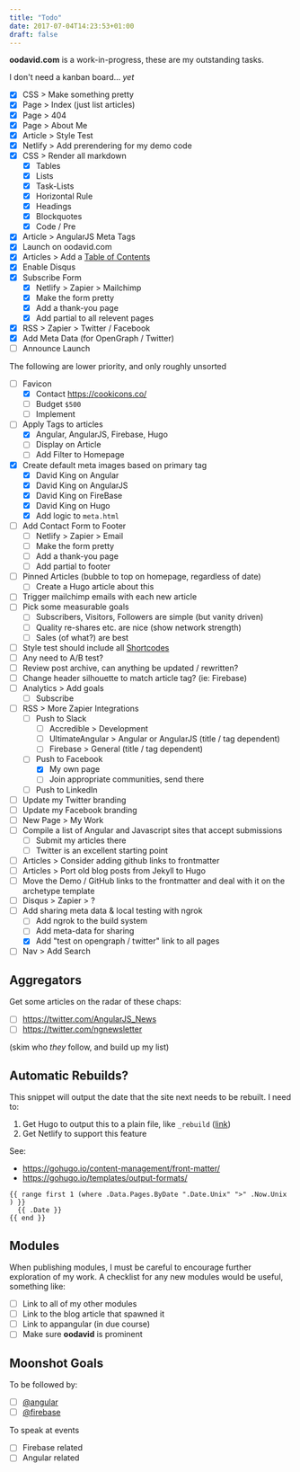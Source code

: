 ```yaml
---
title: "Todo"
date: 2017-07-04T14:23:53+01:00
draft: false
---
```


**oodavid.com** is a work-in-progress, these are my outstanding tasks.

I don't need a kanban board... _yet_

* [x] CSS > Make something pretty
* [x] Page > Index (just list articles)
* [x] Page > 404
* [x] Page > About Me
* [x] Article > Style Test
* [x] Netlify > Add prerendering for my demo code
* [x] CSS > Render all markdown
    * [x] Tables
    * [x] Lists
    * [x] Task-Lists
    * [x] Horizontal Rule
    * [x] Headings
    * [x] Blockquotes
    * [x] Code / Pre
* [x] Article > AngularJS Meta Tags
* [x] Launch on oodavid.com
* [x] Articles > Add a [Table of Contents](https://gohugo.io/extras/toc/)
* [x] Enable Disqus
* [x] Subscribe Form
    * [x] Netlify > Zapier > Mailchimp
    * [x] Make the form pretty
    * [x] Add a thank-you page
    * [x] Add partial to all relevent pages
* [x] RSS > Zapier > Twitter / Facebook
* [x] Add Meta Data (for OpenGraph / Twitter)
* [ ] Announce Launch

The following are lower priority, and only roughly unsorted

* [ ] Favicon
    * [x] Contact https://cookicons.co/
    * [ ] Budget `$500`
    * [ ] Implement
* [ ] Apply Tags to articles
    * [x] Angular, AngularJS, Firebase, Hugo
    * [ ] Display on Article
    * [ ] Add Filter to Homepage
* [x] Create default meta images based on primary tag
    * [x] David King on Angular
    * [x] David King on AngularJS
    * [x] David King on FireBase
    * [x] David King on Hugo
    * [x] Add logic to `meta.html`
* [ ] Add Contact Form to Footer
    * [ ] Netlify > Zapier > Email
    * [ ] Make the form pretty
    * [ ] Add a thank-you page
    * [ ] Add partial to footer
* [ ] Pinned Articles (bubble to top on homepage, regardless of date)
    * [ ] Create a Hugo article about this
* [ ] Trigger mailchimp emails with each new article
* [ ] Pick some measurable goals
  * [ ] Subscribers, Visitors, Followers are simple (but vanity driven)
  * [ ] Quality re-shares etc. are nice (show network strength)
  * [ ] Sales (of what?) are best
* [ ] Style test should include all [Shortcodes](https://gohugo.io/content-management/shortcodes/)
* [ ] Any need to A/B test?
* [ ] Review post archive, can anything be updated / rewritten?
* [ ] Change header silhouette to match article tag? (ie: Firebase)
* [ ] Analytics > Add goals
    * [ ] Subscribe
* [ ] RSS > More Zapier Integrations
    * [ ] Push to Slack
        * [ ] Accredible > Development
        * [ ] UltimateAngular > Angular or AngularJS (title / tag dependent)
        * [ ] Firebase > General (title / tag dependent)
    * [ ] Push to Facebook
        * [x] My own page
        * [ ] Join appropriate communities, send there
    * [ ] Push to LinkedIn
* [ ] Update my Twitter branding
* [ ] Update my Facebook branding
* [ ] New Page > My Work
* [ ] Compile a list of Angular and Javascript sites that accept submissions
    * [ ] Submit my articles there
    * [ ] Twitter is an excellent starting point
* [ ] Articles > Consider adding github links to frontmatter
* [ ] Articles > Port old blog posts from Jekyll to Hugo
* [ ] Move the Demo / GitHub links to the frontmatter and deal with it on the archetype template
* [ ] Disqus > Zapier > ?
* [ ] Add sharing meta data & local testing with ngrok
    * [ ] Add ngrok to the build system
    * [ ] Add meta-data for sharing
    * [x] Add "test on opengraph / twitter" link to all pages
* [ ] Nav > Add Search

## Aggregators

Get some articles on the radar of these chaps:

* [ ] https://twitter.com/AngularJS_News
* [ ] https://twitter.com/ngnewsletter

(skim who _they_ follow, and build up my list)

## Automatic Rebuilds?

This snippet will output the date that the site next needs to be rebuilt. I need to:

1. Get Hugo to output this to a plain file, like `_rebuild` ([link](https://discourse.gohugo.io/t/how-to-generate-a-file-without-file-extension/7449))
1. Get Netlify to support this feature

See:

* https://gohugo.io/content-management/front-matter/
* https://gohugo.io/templates/output-formats/

```
{{ range first 1 (where .Data.Pages.ByDate ".Date.Unix" ">" .Now.Unix ) }}
  {{ .Date }}
{{ end }}
```

## Modules

When publishing modules, I must be careful to encourage further exploration of my work. A checklist for any new modules would be useful, something like:

* [ ] Link to all of my other modules
* [ ] Link to the blog article that spawned it
* [ ] Link to appangular (in due course)
* [ ] Make sure **oodavid** is prominent

## Moonshot Goals

To be followed by:

* [ ] [@angular](https://twitter.com/angular/following)
* [ ] [@firebase](https://twitter.com/angular/following)

To speak at events

* [ ] Firebase related
* [ ] Angular related
